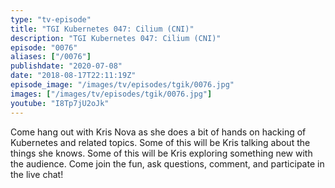 ```yaml
---
type: "tv-episode"
title: "TGI Kubernetes 047: Cilium (CNI)"
description: "TGI Kubernetes 047: Cilium (CNI)"
episode: "0076"
aliases: ["/0076"]
publishdate: "2020-07-08"
date: "2018-08-17T22:11:19Z"
episode_image: "/images/tv/episodes/tgik/0076.jpg"
images: ["/images/tv/episodes/tgik/0076.jpg"]
youtube: "I8Tp7jU2oJk"
---
```


Come hang out with Kris Nova as she does a bit of hands on hacking of Kubernetes and related topics. Some of this will be Kris talking about the things she knows. Some of this will be Kris exploring something new with the audience. Come join the fun, ask questions, comment, and participate in the live chat!
